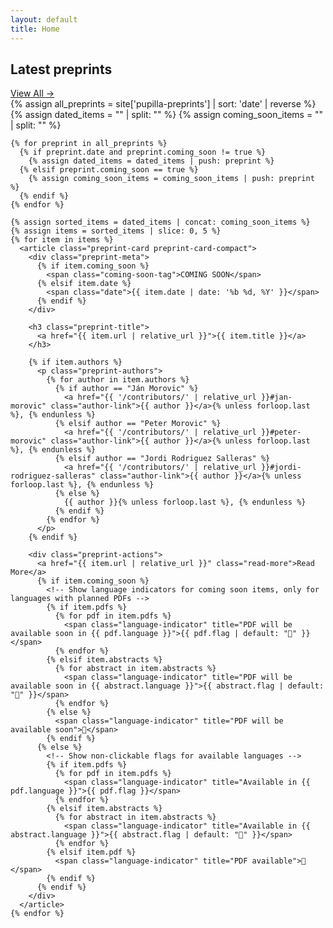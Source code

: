 ```yaml
---
layout: default
title: Home
---
```


<!-- <section class="hero">
  <div class="hero-text">
    <h1 class="site-title">Pupilla</h1>
    <p class="site-blurb">A multidisciplinary preprint archive with the aim of building bridges and striving for unity in diversity.</p>
    <!-- {% include search.html %}
  </div>
  <div class="hero-media">
    <img src="{{ '/assets/images/logo.png' | relative_url }}" alt="Pupilla logo" />
  </div>
</section> -->

<section class="latest-preprints">
  <div class="section-header">
    <h2>Latest preprints</h2>
    <a href="{{ '/preprints/' | relative_url }}" class="view-all-link">View All →</a>
  </div>
  
  <div class="preprint-grid">
    {% assign all_preprints = site['pupilla-preprints'] | sort: 'date' | reverse %}
    {% assign dated_items = "" | split: "" %}
    {% assign coming_soon_items = "" | split: "" %}
    
    {% for preprint in all_preprints %}
      {% if preprint.date and preprint.coming_soon != true %}
        {% assign dated_items = dated_items | push: preprint %}
      {% elsif preprint.coming_soon == true %}
        {% assign coming_soon_items = coming_soon_items | push: preprint %}
      {% endif %}
    {% endfor %}
    
    {% assign sorted_items = dated_items | concat: coming_soon_items %}
    {% assign items = sorted_items | slice: 0, 5 %}
    {% for item in items %}
      <article class="preprint-card preprint-card-compact">
        <div class="preprint-meta">
          {% if item.coming_soon %}
            <span class="coming-soon-tag">COMING SOON</span>
          {% elsif item.date %}
            <span class="date">{{ item.date | date: '%b %d, %Y' }}</span>
          {% endif %}
        </div>
        
        <h3 class="preprint-title">
          <a href="{{ item.url | relative_url }}">{{ item.title }}</a>
        </h3>
        
        {% if item.authors %}
          <p class="preprint-authors">
            {% for author in item.authors %}
              {% if author == "Ján Morovic" %}
                <a href="{{ '/contributors/' | relative_url }}#jan-morovic" class="author-link">{{ author }}</a>{% unless forloop.last %}, {% endunless %}
              {% elsif author == "Peter Morovic" %}
                <a href="{{ '/contributors/' | relative_url }}#peter-morovic" class="author-link">{{ author }}</a>{% unless forloop.last %}, {% endunless %}
              {% elsif author == "Jordi Rodriguez Salleras" %}
                <a href="{{ '/contributors/' | relative_url }}#jordi-rodriguez-salleras" class="author-link">{{ author }}</a>{% unless forloop.last %}, {% endunless %}
              {% else %}
                {{ author }}{% unless forloop.last %}, {% endunless %}
              {% endif %}
            {% endfor %}
          </p>
        {% endif %}
        
        <div class="preprint-actions">
          <a href="{{ item.url | relative_url }}" class="read-more">Read More</a>
          {% if item.coming_soon %}
            <!-- Show language indicators for coming soon items, only for languages with planned PDFs -->
            {% if item.pdfs %}
              {% for pdf in item.pdfs %}
                <span class="language-indicator" title="PDF will be available soon in {{ pdf.language }}">{{ pdf.flag | default: "📄" }}</span>
              {% endfor %}
            {% elsif item.abstracts %}
              {% for abstract in item.abstracts %}
                <span class="language-indicator" title="PDF will be available soon in {{ abstract.language }}">{{ abstract.flag | default: "📄" }}</span>
              {% endfor %}
            {% else %}
              <span class="language-indicator" title="PDF will be available soon">📄</span>
            {% endif %}
          {% else %}
            <!-- Show non-clickable flags for available languages -->
            {% if item.pdfs %}
              {% for pdf in item.pdfs %}
                <span class="language-indicator" title="Available in {{ pdf.language }}">{{ pdf.flag }}</span>
              {% endfor %}
            {% elsif item.abstracts %}
              {% for abstract in item.abstracts %}
                <span class="language-indicator" title="Available in {{ abstract.language }}">{{ abstract.flag | default: "📄" }}</span>
              {% endfor %}
            {% elsif item.pdf %}
              <span class="language-indicator" title="PDF available">📄</span>
            {% endif %}
          {% endif %}
        </div>
      </article>
    {% endfor %}
  </div>
</section>
